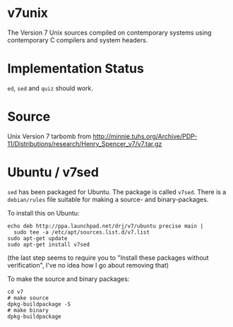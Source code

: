 # v7unix

The Version 7 Unix sources compiled on contemporary systems using
contemporary C compilers and system headers.

# Implementation Status

`ed`, `sed` and `quiz` should work.

# Source

Unix Version 7 tarbomb from http://minnie.tuhs.org/Archive/PDP-11/Distributions/research/Henry_Spencer_v7/v7.tar.gz

# Ubuntu / v7sed

`sed` has been packaged for Ubuntu. The package is called
`v7sed`.  There is a `debian/rules` file suitable for making a source-
and binary-packages.

To install this on Ubuntu:

```
echo deb http://ppa.launchpad.net/drj/v7/ubuntu precise main |
  sudo tee -a /etc/apt/sources.list.d/v7.list
sudo apt-get update
sudo apt-get install v7sed
```

(the last step seems to require you to "Install these packages
without verification", I've no idea how I go about removing
that)

To make the source and binary packages:

```
cd v7
# make source
dpkg-buildpackage -S
# make binary
dpkg-buildpackage
```

